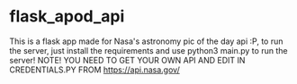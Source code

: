 # flask_apod_api
This is a flask app made for Nasa's astronomy pic of the day api :P, to run the server, just install the requirements and use python3 main.py to run the server! NOTE! YOU NEED TO GET YOUR OWN API AND EDIT IN CREDENTIALS.PY FROM https://api.nasa.gov/
